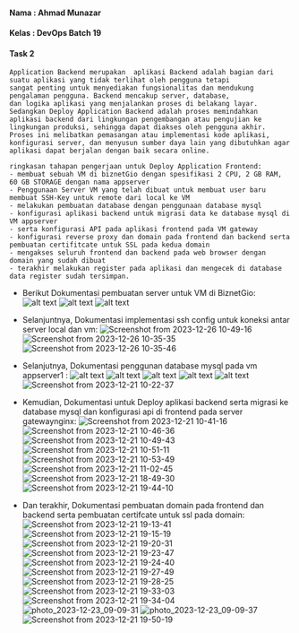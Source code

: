 #### Nama : Ahmad Munazar
#### Kelas : DevOps Batch 19
#### Task 2

```
Application Backend merupakan  aplikasi Backend adalah bagian dari suatu aplikasi yang tidak terlihat oleh pengguna tetapi 
sangat penting untuk menyediakan fungsionalitas dan mendukung pengalaman pengguna. Backend mencakup server, database, 
dan logika aplikasi yang menjalankan proses di belakang layar. 
Sedangkan Deploy Application Backend adalah proses memindahkan aplikasi backend dari lingkungan pengembangan atau pengujian ke 
lingkungan produksi, sehingga dapat diakses oleh pengguna akhir. Proses ini melibatkan pemasangan atau implementasi kode aplikasi,
konfigurasi server, dan menyusun sumber daya lain yang dibutuhkan agar aplikasi dapat berjalan dengan baik secara online.

ringkasan tahapan pengerjaan untuk Deploy Application Frontend:
- membuat sebuah VM di biznetGio dengan spesifikasi 2 CPU, 2 GB RAM, 60 GB STORAGE dengan nama appserver
- Penggunaan Server VM yang telah dibuat untuk membuat user baru membuat SSH-Key untuk remote dari local ke VM
- melakukan pembuatan database dengan penggunaan database mysql
- konfigurasi aplikasi backend untuk migrasi data ke database mysql di VM appserver
- serta konfigurasi API pada aplikasi frontend pada VM gateway
- konfigurasi reverse proxy dan domain pada frontend dan backend serta pembuatan certifitcate untuk SSL pada kedua domain
- mengakses seluruh frontend dan backend pada web browser dengan domain yang sudah dibuat 
- terakhir melakukan register pada aplikasi dan mengecek di database data register sudah tersimpan. 
```

- Berikut Dokumentasi pembuatan server untuk VM di BiznetGio:
![alt text](https://github.com/Muna-020/DEVOPS-BATCH-19/assets/74352384/4255d17f-7895-49f2-9984-45daefb5fdca?raw=true)
![alt text](https://github.com/Muna-020/DEVOPS-BATCH-19/assets/74352384/5f173bc3-f08d-4f0b-b7a0-a6231f16ba4e?raw=true)
![alt text](https://github.com/Muna-020/DEVOPS-BATCH-19/assets/74352384/af813ff7-2bf7-4364-80ad-33e0747c10df?raw=true)

- Selanjuntnya, Dokumentasi implementasi ssh config untuk koneksi antar server local dan vm:
![Screenshot from 2023-12-26 10-49-16](https://github.com/Muna-020/DEVOPS-BATCH-19/assets/74352384/ed9e17d7-4f57-454b-ad0b-dd9d238a9f55)
![Screenshot from 2023-12-26 10-35-35](https://github.com/Muna-020/DEVOPS-BATCH-19/assets/74352384/83b97112-4bd8-47dc-81a6-886f04b7c516)
![Screenshot from 2023-12-26 10-35-46](https://github.com/Muna-020/DEVOPS-BATCH-19/assets/74352384/766ed942-bf60-4f17-866d-452a87ac604c)

- Selanjutnya, Dokumentasi penggunan database mysql pada vm appserver1 :
![alt text](https://github.com/Muna-020/DEVOPS-BATCH-19/assets/74352384/6e235856-6f74-45d3-860d-74a465aadf21?raw=true)
![alt text](https://github.com/Muna-020/DEVOPS-BATCH-19/assets/74352384/f4aa20c8-0055-41db-be9f-bad6b15faf55?raw=true)
![alt text](https://github.com/Muna-020/DEVOPS-BATCH-19/assets/74352384/65209687-c9e3-4656-bce7-a36516205843?raw=true)
![alt text](https://github.com/Muna-020/DEVOPS-BATCH-19/assets/74352384/1447e5b9-6bc4-4d55-b0fb-419236d298b4?raw=true)
![alt text](https://github.com/Muna-020/DEVOPS-BATCH-19/assets/74352384/8231a185-0b6c-44a5-ae59-d17e34121ef1?raw=true)
![Screenshot from 2023-12-21 10-22-37](https://github.com/Muna-020/DEVOPS-BATCH-19/assets/74352384/9aff0cfc-9f17-4c86-817e-3c034b7d8959)

- Kemudian, Dokumentasi untuk Deploy aplikasi backend serta migrasi ke database mysql dan konfigurasi api di frontend pada server gatewaynginx:
![Screenshot from 2023-12-21 10-41-16](https://github.com/Muna-020/DEVOPS-BATCH-19/assets/74352384/f0e2ee4b-04fb-45ed-b834-ddee216db68e)
![Screenshot from 2023-12-21 10-46-36](https://github.com/Muna-020/DEVOPS-BATCH-19/assets/74352384/62a397ff-96ff-4e41-a0cc-28f9a7f0b88e)
![Screenshot from 2023-12-21 10-49-43](https://github.com/Muna-020/DEVOPS-BATCH-19/assets/74352384/a6af80c4-9c03-4071-90a8-64b1b4c4742c)
![Screenshot from 2023-12-21 10-51-11](https://github.com/Muna-020/DEVOPS-BATCH-19/assets/74352384/eb8bdec1-3660-48c5-803e-94a1737de2ec)
![Screenshot from 2023-12-21 10-53-49](https://github.com/Muna-020/DEVOPS-BATCH-19/assets/74352384/e3cb1a9d-fca2-4cc7-88c9-c8777be01fb7)
![Screenshot from 2023-12-21 11-02-45](https://github.com/Muna-020/DEVOPS-BATCH-19/assets/74352384/55801892-ad1e-4cfb-865d-912b0ff67ff8)
![Screenshot from 2023-12-21 18-49-30](https://github.com/Muna-020/DEVOPS-BATCH-19/assets/74352384/5720b8a0-b5c3-476d-930a-f9d85fcf16eb)
![Screenshot from 2023-12-21 19-44-10](https://github.com/Muna-020/DEVOPS-BATCH-19/assets/74352384/4fbd6f40-5efb-4f8c-8f8b-1623404ce113)

- Dan terakhir, Dokumentasi pembuatan domain pada frontend dan backend serta pembuatan certifcate untuk ssl pada domain:
![Screenshot from 2023-12-21 19-13-41](https://github.com/Muna-020/DEVOPS-BATCH-19/assets/74352384/94c900f9-4b55-464f-b2c8-d9e55c2c3168)
![Screenshot from 2023-12-21 19-15-19](https://github.com/Muna-020/DEVOPS-BATCH-19/assets/74352384/41577d88-9d80-4d17-9a2e-6d6deb06f4b9)
![Screenshot from 2023-12-21 19-20-31](https://github.com/Muna-020/DEVOPS-BATCH-19/assets/74352384/7e8b0ba4-17d5-45f8-ab56-48e3177d579e)
![Screenshot from 2023-12-21 19-23-47](https://github.com/Muna-020/DEVOPS-BATCH-19/assets/74352384/893bf5d8-7d39-460c-96be-3700a0d9f9fc)
![Screenshot from 2023-12-21 19-24-40](https://github.com/Muna-020/DEVOPS-BATCH-19/assets/74352384/ec906b71-94f0-4c83-a7f9-3980b7408f75)
![Screenshot from 2023-12-21 19-27-49](https://github.com/Muna-020/DEVOPS-BATCH-19/assets/74352384/e085b91f-505b-4ea7-9153-75a6ffba5f4d)
![Screenshot from 2023-12-21 19-28-25](https://github.com/Muna-020/DEVOPS-BATCH-19/assets/74352384/1f706301-a251-4b15-8f0a-b15958325b0e)
![Screenshot from 2023-12-21 19-33-03](https://github.com/Muna-020/DEVOPS-BATCH-19/assets/74352384/982b8ee6-375c-4356-a8ea-c9a933d95cd7)
![Screenshot from 2023-12-21 19-34-04](https://github.com/Muna-020/DEVOPS-BATCH-19/assets/74352384/e19c3ebc-467d-44d1-9ba1-559e1c5245a7)
![photo_2023-12-23_09-09-31](https://github.com/Muna-020/DEVOPS-BATCH-19/assets/74352384/1e7c5f1c-9de2-4522-9304-798709d2e6c3)
![photo_2023-12-23_09-09-37](https://github.com/Muna-020/DEVOPS-BATCH-19/assets/74352384/75b44bc5-d4a3-42fe-b6c1-f8d1d2258a7b)
![Screenshot from 2023-12-21 19-50-19](https://github.com/Muna-020/DEVOPS-BATCH-19/assets/74352384/70b9a713-b2fd-41a4-ae81-ed8fcbcbee31)

